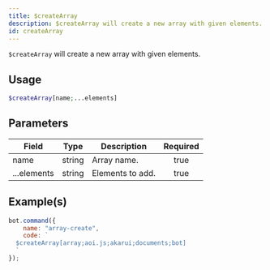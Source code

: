 ```yaml
---
title: $createArray
description: $createArray will create a new array with given elements.
id: createArray
---
```


`$createArray` will create a new array with given elements.

## Usage

```php
$createArray[name;...elements]
```

## Parameters

| Field       | Type   | Description      | Required |
| ----------- | ------ | ---------------- | :------: |
| name        | string | Array name.      |   true   |
| ...elements | string | Elements to add. |   true   |

## Example(s)

```javascript
bot.command({
    name: "array-create",
    code: `
  $createArray[array;aoi.js;akarui;documents;bot]
  `
});
```